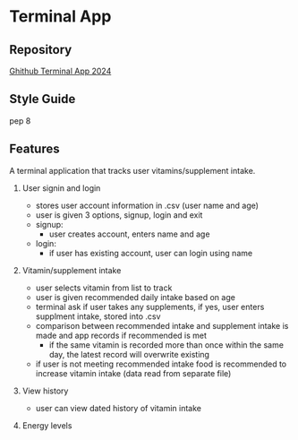 # Terminal App

## Repository
[Ghithub Terminal App 2024](https://github.com/nlina-0/terminal-app-2024)

## Style Guide
pep 8

## Features

A terminal application that tracks user vitamins/supplement intake.

1. User signin and login
    - stores user account information in .csv (user name and age)
    - user is given 3 options, signup, login and exit
    - signup:
        - user creates account, enters name and age
    - login:
        - if user has existing account, user can login using name

2. Vitamin/supplement intake
    - user selects vitamin from list to track
    - user is given recommended daily intake based on age
    - terminal ask if user takes any supplements, if yes, user enters supplment intake, stored into .csv
    - comparison between recommended intake and supplement intake is made and app records if recommended is met
        - if the same vitamin is recorded more than once within the same day, the latest record will overwrite existing
    - if user is not meeting recommended intake food is recommended to increase vitamin intake (data read from separate file)

3. View history
    - user can view dated history of vitamin intake

4. Energy levels
